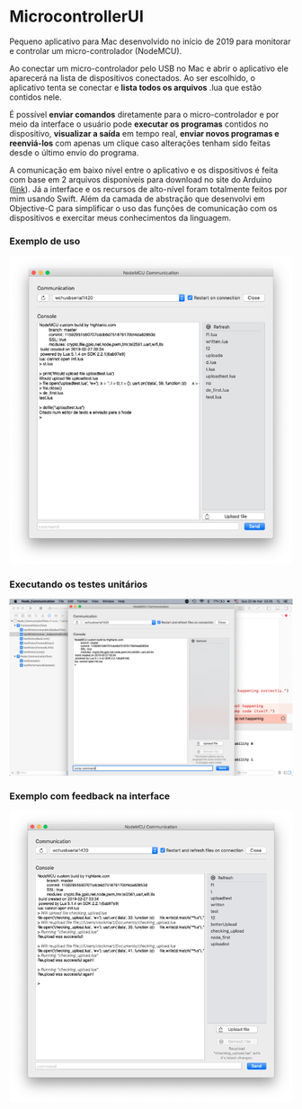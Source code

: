 # MicrocontrollerUI
Pequeno aplicativo para Mac desenvolvido no início de 2019 para monitorar e controlar um micro-controlador (NodeMCU).

Ao conectar um micro-controlador pelo USB no Mac e abrir o aplicativo ele aparecerá na lista de dispositivos conectados.
Ao ser escolhido, o aplicativo tenta se conectar e **lista todos os arquivos** .lua que estão contidos nele.

É possível **enviar comandos** diretamente para o micro-controlador e por meio da interface
o usuário pode **executar os programas** contidos no dispositivo, **visualizar a saída** em tempo real,
**enviar novos programas e reenviá-los** com apenas um clique caso alterações tenham sido feitas desde o último envio do programa.

A comunicação em baixo nível entre o aplicativo e os dispositivos é feita com base em 2 arquivos disponíveis para download no site do
Arduino ([link](https://playground.arduino.cc/Interfacing/Cocoa/#CodeDownload)). Já a interface e os recursos de alto-nível foram totalmente feitos por mim usando Swift. Além da camada de abstração que desenvolvi em Objective-C para simplificar o uso das funções de comunicação com os dispositivos e exercitar meus conhecimentos da linguagem.

### Exemplo de uso
![Exemplo 2](./screenshots/exemplo-execucao-2.png)
### Executando os testes unitários
![Executando os testes unitários](./screenshots/desenvolvimento-teste.png)
### Exemplo com feedback na interface
![Exemplo Recente](./screenshots/exemplo-execucao-recente.png)
